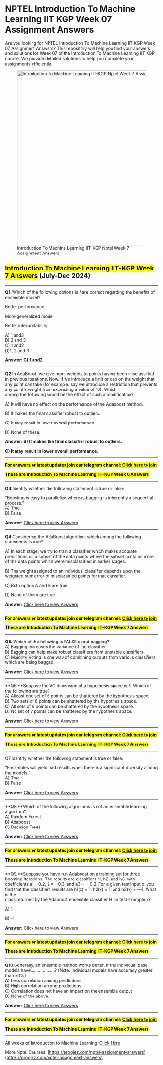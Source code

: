 # NPTEL Introduction To Machine Learning IIT KGP Week 07 Assignment Answers

Are you looking for NPTEL Introduction To Machine Learning IIT KGP Week 07 Assignment Answers? This repository will help you find your answers and solutions for Week 07 of the Introduction To Machine Learning IIT KGP course. We provide detailed solutions to help you complete your assignments efficiently.



<figure class="aligncenter size-large is-resized"><img decoding="async" width="1024" height="576" src="https://progiez.com/wp-content/uploads/2024/09/Introduction-To-Machine-Learning-Nptel-Week-7-Assignment-Answer-and-solution-Swayam-Platform-image-1024x576.webp" alt="Introduction To Machine Learning IIT-KGP Nptel Week 7 Assignment Answers" class="wp-image-13613" title="Introduction To Machine Learning IIT-KGP Nptel Week 7 Assignment Answers 1" srcset="https://progiez.com/wp-content/uploads/2024/09/Introduction-To-Machine-Learning-Nptel-Week-7-Assignment-Answer-and-solution-Swayam-Platform-image-1024x576.webp 1024w, https://progiez.com/wp-content/uploads/2024/09/Introduction-To-Machine-Learning-Nptel-Week-7-Assignment-Answer-and-solution-Swayam-Platform-image-300x169.webp 300w, https://progiez.com/wp-content/uploads/2024/09/Introduction-To-Machine-Learning-Nptel-Week-7-Assignment-Answer-and-solution-Swayam-Platform-image-768x432.webp 768w, https://progiez.com/wp-content/uploads/2024/09/Introduction-To-Machine-Learning-Nptel-Week-7-Assignment-Answer-and-solution-Swayam-Platform-image.webp 1280w" sizes="(max-width: 1024px) 100vw, 1024px"><figcaption class="wp-element-caption">Introduction To Machine Learning IIT-KGP Nptel Week 7 Assignment Answers</figcaption></figure>

## **<mark class="has-inline-color has-vivid-red-color"><span class="stk-highlight">Introduction To Machine Learning IIT-KGP Week 7 Answers</span></mark> (July-Dec 2024)**

* * *

**Q1.**‘Which of the following options is / are correct regarding the benefits of ensemble model?

Better performance

More generalized model

Better interpretability

A) 1 and3  
B) 2 and 3  
C) 1 and2  
D)1, 2 and 3

**Answer: C) 1 and2**

* * *

**Q2**‘In AdaBoost. we give more weights to points having been misclassified in previous iterations. Now. if we introduce a limit or cap on the weight that any point can take (for example. say we introduce a restriction that prevents any point’s weight from exceeding a value of 10). Which  
among the following would be the effect of such a modification?

A) It will have no effect on the performance of the Adaboost method.

B) It makes the final classifier robust to outliers.

C) It may result in lower overall performance.

D) None of these.

**Answer: B) It makes the final classifier robust to outliers.**

**C) It may result in lower overall performance.**

* * *

**<mark class="has-inline-color has-vivid-red-color">For answers or latest updates join our telegram channel:<span> </span><a href="https://telegram.me/nptel_assignments" target="_blank" rel="noreferrer noopener">Click here to join</a></mark>**

**<mark class="has-inline-color has-vivid-red-color">These are Introduction To Machine Learning IIT-KGP Week 6 Answers</mark>**

* * *

**Q3**.Identify whether the following statement is true or false:

“Boosting is easy to parallelize whereas bagging is inherently a sequential process.”  
A) True  
B) False

**Answer:** [Click here to view Answers](https://progiez.com/introduction-to-machine-learning-iit-kgp-week-7-answers)
* * *

**Q4**.Considering the AdaBoost algorithm. which among the following statements is true?

A) In each stage, we try to train a classifier which makes accurate predictions on a subset of the data points where the subset contains more of the data points which were misclassified in earlier stages.

B) The weight assigned to an individual classifier depends upon the weighted sum error of misclassified points for that classifier.

C) Both option A and B are true

D) None of them are true

**Answer:** [Click here to view Answers](https://progiez.com/introduction-to-machine-learning-iit-kgp-week-7-answers)
* * *

**<mark class="has-inline-color has-vivid-red-color">For answers or latest updates join our telegram channel:<span> </span><a href="https://telegram.me/nptel_assignments" target="_blank" rel="noreferrer noopener">Click here to join</a></mark>**

**<mark class="has-inline-color has-vivid-red-color">These are Introduction To Machine Learning IIT-KGP Week 7 Answers</mark>**

* * *

**Q5.**‘Which of the following is FALSE about bagging?  
A) Bagging increases the variance of the classifier  
B) Bagging can help make robust classifiers from unstable classifiers.  
C) Majority Voting is one way of combining outputs from various classifiers which are being bagged.

**Answer:** [Click here to view Answers](https://progiez.com/introduction-to-machine-learning-iit-kgp-week-7-answers)
* * *

**Q6 **Suppose the VC dimension of a hypothesis space is 6. Which of the following are true?  
A) Atleast one set of 6 points can be shattered by the hypothesis space.  
B) Two sets of 6 points can be shattered by the hypothesis space.  
C) All sets of 6 points can be shattered by the hypothesis space.  
D) No set of 7 points can be shattered by the hypothesis space.

**Answer:** [Click here to view Answers](https://progiez.com/introduction-to-machine-learning-iit-kgp-week-7-answers)
* * *

**<mark class="has-inline-color has-vivid-red-color">For answers or latest updates join our telegram channel:<span> </span><a href="https://telegram.me/nptel_assignments" target="_blank" rel="noreferrer noopener">Click here to join</a></mark>**

**<mark class="has-inline-color has-vivid-red-color">These are Introduction To Machine Learning IIT-KGP Week 7 Answers</mark>**

* * *

Q7.Identify whether the following statement is true or false:

“Ensembles will yield bad results when there is a significant diversity among the models.”  
A) True  
B) False

**Answer:** [Click here to view Answers](https://progiez.com/introduction-to-machine-learning-iit-kgp-week-7-answers)
* * *

**Q8.**Which of the following algorithms is not an ensemble learning algorithm?  
A) Random Forest  
B) Adaboost  
C) Decision Trees

**Answer:** [Click here to view Answers](https://progiez.com/introduction-to-machine-learning-iit-kgp-week-7-answers)
* * *

**<mark class="has-inline-color has-vivid-red-color">For answers or latest updates join our telegram channel:<span> </span><a href="https://telegram.me/nptel_assignments" target="_blank" rel="noreferrer noopener">Click here to join</a></mark>**

**<mark class="has-inline-color has-vivid-red-color">These are Introduction To Machine Learning IIT-KGP Week 7 Answers</mark>**

* * *

**Q9.**Suppose you have run Adaboost on a training set for three boosting iterations. The results are classifiers hl, h2. and h3. with coefficients al = 0.2, 2 =—0.3, and a3 = —0.2. For a given test input x. you find that the classifiers results are h1(x) = 1. h2(x) = 1. and h3(x) = —1. What is the  
class returned by the Adaboost ensemble classifier H on test example x?

A) 1

B) -1

**Answer:** [Click here to view Answers](https://progiez.com/introduction-to-machine-learning-iit-kgp-week-7-answers)
* * *

**<mark class="has-inline-color has-vivid-red-color">For answers or latest updates join our telegram channel:<span> </span><a href="https://telegram.me/nptel_assignments" target="_blank" rel="noreferrer noopener">Click here to join</a></mark>**

**<mark class="has-inline-color has-vivid-red-color">These are Introduction To Machine Learning IIT-KGP Week 7 Answers</mark>**

* * *

**Q10**.Generally, an ensemble method works better, if the individual base models have………………..? (Note: Individual models have accuracy greater than 50%)  
A) Less correlation among predictions  
B) High correlation among predictions  
C) Correlation does not have an impact on the ensemble output  
D) None of the above.

**Answer:** [Click here to view Answers](https://progiez.com/introduction-to-machine-learning-iit-kgp-week-7-answers)

* * *

**<mark class="has-inline-color has-vivid-red-color">For answers or latest updates join our telegram channel:<span> </span><a href="https://telegram.me/nptel_assignments" target="_blank" rel="noreferrer noopener">Click here to join</a></mark>**

**<mark class="has-inline-color has-vivid-red-color">These are Introduction To Machine Learning IIT-KGP Week 7 Answers</mark>**

* * *

All weeks of Introduction to Machine Learning: [Click Here](https://progiez.com/nptel-assignment-answers/introduction-to-machine-learning)

More Nptel Courses: [https://progiez.com/nptel-assignment-answers](https://progiez.com/nptel-assignment-answers)
